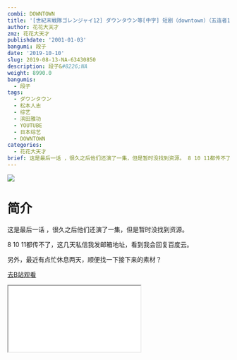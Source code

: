 ```yaml
---
combi: DOWNTOWN
title: '[世紀末戦隊ゴレンジャイ12] ダウンタウン等[中字] 短剧（downtown）（五连者12）'
author: 花花大天才
zmz: 花花大天才
publishdate: '2001-01-03'
bangumi: 段子
date: '2019-10-10'
slug: 2019-08-13-NA-63430850
description: 段子&#8226;NA
weight: 8990.0
bangumis:
  - 段子
tags:
  - ダウンタウン
  - 松本人志
  - 综艺
  - 滨田雅功
  - YOUTUBE
  - 日本综艺
  - DOWNTOWN
categories:
  - 花花大天才
brief: 这是最后一话 ，很久之后他们还演了一集，但是暂时没找到资源。 8 10 11都传不了，这几天私信我发邮箱地址，看到我会回复百度云。 另外，最近有点忙休息两天，顺便找一下接下来的素材？
---
```

![](https://raw.githubusercontent.com/tcgriffith/owaraisite/master/static/tmpimg/6bb2587d4fc7024b7a6a8b7b11d0ac42cd9126c4.jpg.480.jpg)
# 简介  
这是最后一话  ，很久之后他们还演了一集，但是暂时没找到资源。

8 10 11都传不了，这几天私信我发邮箱地址，看到我会回复百度云。

另外，最近有点忙休息两天，顺便找一下接下来的素材？  

[去B站观看](https://www.bilibili.com/video/av63430850/)
<div class ="resp-container"><iframe class="testiframe" src="//player.bilibili.com/player.html?aid=63430850"", scrolling="no", allowfullscreen="true" > </iframe></div> 

